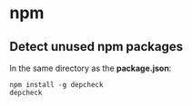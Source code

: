 # npm

## Detect unused npm packages

In the same directory as the **package.json**:

```
npm install -g depcheck 
depcheck
```
